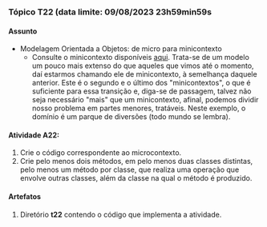 ### Tópico T22 (data limite: **09/08/2023 23h59min59s**

#### Assunto

- Modelagem Orientada a Objetos: de micro para minicontexto
  - Consulte o minicontexto disponíveis [aqui](../modelos/modelos-10.md). Trata-se de um modelo um pouco mais extenso do que aqueles que vimos
    até o momento, daí estarmos chamando ele de minicontexto, à semelhança
    daquele anterior. Este é o segundo e o último dos "minicontextos",
    o que é suficiente para essa transição e, diga-se de passagem,
    talvez não seja necessário "mais" que um minicontexto, afinal, podemos dividir nosso problema em partes menores, tratáveis. Neste exemplo,
    o domínio é um parque de diversões (todo mundo se lembra).

#### Atividade A22:

1. Crie o código correspondente ao microcontexto.
2. Crie pelo menos dois métodos, em pelo menos duas classes distintas, pelo menos um método por classe, que realiza uma operação que envolve outras classes, além da classe na qual o método é produzido.

#### Artefatos

1. Diretório **t22** contendo o código que implementa a atividade.
